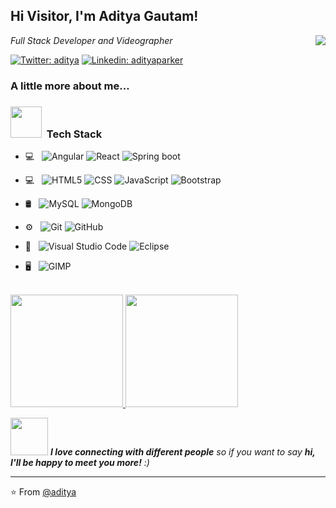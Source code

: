 <h2> Hi Visitor, I'm Aditya Gautam!</h2>
<img align='right' src="https://media.giphy.com/media/3o7qE1YN7aBOFPRw8E/giphy.gif">
<p><em>Full Stack Developer and Videographer  
</em></p>

[![Twitter: aditya](https://img.shields.io/twitter/follow/chaoticbloke?style=social)](https://twitter.com/chaoticbloke)
[![Linkedin: adityaparker](https://img.shields.io/badge/-adityaparker-blue?style=flat-square&logo=Linkedin&logoColor=white&link=https://www.linkedin.com/in/adityaparker/)](https://www.linkedin.com/in/adityaparker/)

<h3> A little more about me...  </h3>

<h3> <img src="https://media.giphy.com/media/WUlplcMpOCEmTGBtBW/giphy.gif" width="50"> &nbsp;Tech Stack</h3>

- 💻 &nbsp;
  ![Angular](https://img.shields.io/badge/-Angular-333333?style=flat&logo=Angular)
  ![React](https://img.shields.io/badge/-React-333333?style=flat&logo=react)
  ![Spring boot](https://img.shields.io/badge/Spring%20Boot-brightgreen)
 - 💻 &nbsp;
  ![HTML5](https://img.shields.io/badge/-HTML5-333333?style=flat&logo=HTML5)
  ![CSS](https://img.shields.io/badge/-CSS-333333?style=flat&logo=CSS3&logoColor=1572B6)
  ![JavaScript](https://img.shields.io/badge/-JavaScript-333333?style=flat&logo=javascript)
  ![Bootstrap](https://img.shields.io/badge/-Bootstrap-333333?style=flat&logo=bootstrap&logoColor=563D7C)

- 🛢 &nbsp;
  ![MySQL](https://img.shields.io/badge/-MySQL-333333?style=flat&logo=mysql)
  ![MongoDB](https://img.shields.io/badge/-MongoDB-333333?style=flat&logo=mongodb)
- ⚙️ &nbsp;
  ![Git](https://img.shields.io/badge/-Git-333333?style=flat&logo=git)
  ![GitHub](https://img.shields.io/badge/-GitHub-333333?style=flat&logo=github)
- 🔧 &nbsp;
  ![Visual Studio Code](https://img.shields.io/badge/-Visual%20Studio%20Code-333333?style=flat&logo=visual-studio-code&logoColor=007ACC) 
  ![Eclipse](https://img.shields.io/badge/-Eclipse-333333?style=flat&logo=eclipse-ide&logoColor=2C2255)
- 🖥 &nbsp;
  ![GIMP](https://img.shields.io/badge/-Gimp-333333?style=flat&logo=adobe-Gimp)
 

<br/>

<a href="https://github.com/AVS1508">
  <img height="180em" src="https://github-readme-stats.vercel.app/api?username=AdityaParker&theme=buefy&show_icons=true" />
  <img height="180em" src="https://github-readme-stats.vercel.app/api/top-langs/?username=AdityaParker&theme=buefy&layout=compact" />
</a>

<br/>


<img src="https://media.giphy.com/media/LnQjpWaON8nhr21vNW/giphy.gif" width="60"> <em><b>I love connecting with different people</b> so if you want to say <b>hi, I'll be happy to meet you more!</b> :)</em>

---

⭐️ From [@aditya](https://github.com/AdityaParker)
